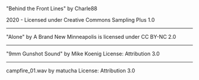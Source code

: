 "Behind the Front Lines"
by Charle88

2020 - Licensed under
Creative Commons 
Sampling Plus 1.0

---

"Alone" 
by A Brand New Minneapolis is licensed under CC BY-NC 2.0 

---

"9mm Gunshot Sound" by Mike Koenig
License: Attribution 3.0 

---

campfire_01.wav by matucha
License: Attribution 3.0 
